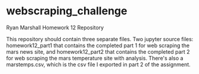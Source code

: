 # webscraping_challenge
Ryan Marshall Homework 12 Repository

This repository should contain three separate files. Two jupyter source files: homework12_part1 that contains the completed part 1 for web scraping the mars news site, and homework12_part2 that contains the completed part 2 for web scraping the mars temperature site with analysis. There's also a marstemps.csv, which is the csv file I exported in part 2 of the assignment.